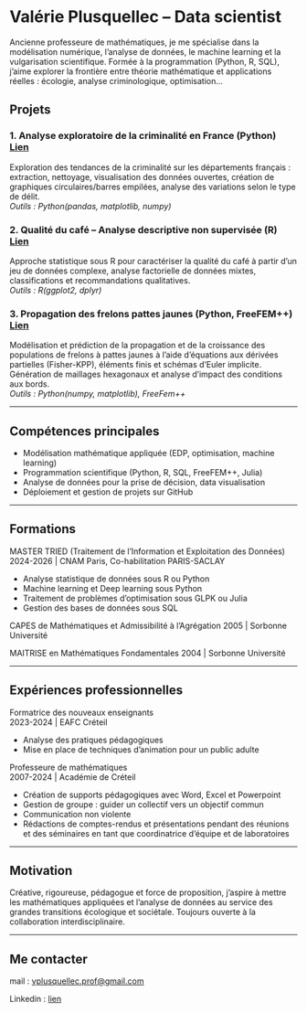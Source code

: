 # **Valérie Plusquellec – Data scientist**

Ancienne professeure de mathématiques, je me spécialise dans la modélisation numérique, l’analyse de données, le machine learning et la vulgarisation scientifique. Formée à la programmation (Python, R, SQL), j’aime explorer la frontière entre théorie mathématique et applications réelles : écologie, analyse criminologique, optimisation...

## **Projets**

### 1. Analyse exploratoire de la criminalité en France (Python) [Lien](https://github.com/valplus6/valerie.plusquellec/blob/main/projets/criminalite.ipynb)
Exploration des tendances de la criminalité sur les départements français : extraction, nettoyage, visualisation des données ouvertes, création de graphiques circulaires/barres empilées, analyse des variations selon le type de délit.  
*Outils : Python(pandas, matplotlib, numpy)*

### 2. Qualité du café – Analyse descriptive non supervisée (R) [Lien](https://github.com/valplus6/valerie.plusquellec/blob/main/projets/qualite_cafe.pdf)
Approche statistique sous R pour caractériser la qualité du café à partir d’un jeu de données complexe, analyse factorielle de données mixtes, classifications et recommandations qualitatives.  
*Outils : R(ggplot2, dplyr)*

### 3. Propagation des frelons pattes jaunes (Python, FreeFEM++) [Lien](https://github.com/valplus6/valerie.plusquellec/blob/main/projets/propagation_frelons.ipynb)  
Modélisation et prédiction de la propagation et de la croissance des populations de frelons à pattes jaunes à l’aide d’équations aux dérivées partielles (Fisher-KPP), éléments finis et schémas d’Euler implicite. Génération de maillages hexagonaux et analyse d’impact des conditions aux bords.  
*Outils : Python(numpy, matplotlib), FreeFem++*

***

## **Compétences principales**

- Modélisation mathématique appliquée (EDP, optimisation, machine learning)
- Programmation scientifique (Python, R, SQL, FreeFEM++, Julia)
- Analyse de données pour la prise de décision, data visualisation
- Déploiement et gestion de projets sur GitHub

***

## **Formations**

MASTER TRIED (Traitement de l’Information et Exploitation des Données)
2024-2026 | CNAM Paris, Co-habilitation PARIS-SACLAY
-	Analyse statistique de données sous R ou Python
-	Machine learning et Deep learning sous Python
-	Traitement de problèmes d’optimisation sous GLPK ou Julia
-	Gestion des bases de données sous SQL

CAPES de Mathématiques et Admissibilité à l’Agrégation
2005 | Sorbonne Université

MAITRISE en Mathématiques Fondamentales
2004 | Sorbonne Université

***

## **Expériences professionnelles**

Formatrice des nouveaux enseignants  
2023-2024 | EAFC Créteil
- Analyse des pratiques pédagogiques
- Mise en place de techniques d’animation pour un public adulte

Professeure de mathématiques  
2007-2024 | Académie de Créteil
- Création de supports pédagogiques avec Word, Excel et Powerpoint
- Gestion de groupe : guider un collectif vers un objectif commun
- Communication non violente
- Rédactions de comptes-rendus et présentations pendant des réunions et des séminaires en tant que coordinatrice d’équipe et de laboratoires

***

## **Motivation**

Créative, rigoureuse, pédagogue et force de proposition, j’aspire à mettre les mathématiques appliquées et l’analyse de données au service des grandes transitions écologique et sociétale. Toujours ouverte à la collaboration interdisciplinaire.

***

## Me contacter
mail : vplusquellec.prof@gmail.com

Linkedin : [lien](https://www.linkedin.com/in/valerie-plusquellec-65b83b33b/)

